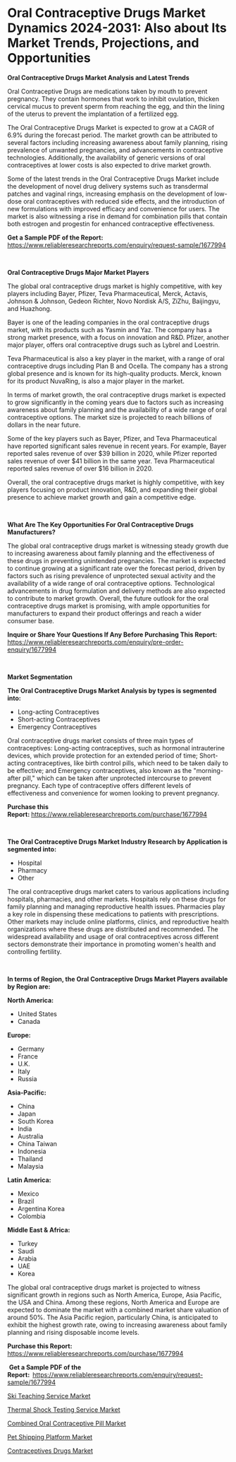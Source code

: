 <p><h1>Oral Contraceptive Drugs Market Dynamics 2024-2031: Also about Its Market Trends, Projections, and Opportunities</h1></p><p><strong>Oral Contraceptive Drugs Market Analysis and Latest Trends</strong></p>
<p><p>Oral Contraceptive Drugs are medications taken by mouth to prevent pregnancy. They contain hormones that work to inhibit ovulation, thicken cervical mucus to prevent sperm from reaching the egg, and thin the lining of the uterus to prevent the implantation of a fertilized egg.</p><p>The Oral Contraceptive Drugs Market is expected to grow at a CAGR of 6.9% during the forecast period. The market growth can be attributed to several factors including increasing awareness about family planning, rising prevalence of unwanted pregnancies, and advancements in contraceptive technologies. Additionally, the availability of generic versions of oral contraceptives at lower costs is also expected to drive market growth.</p><p>Some of the latest trends in the Oral Contraceptive Drugs Market include the development of novel drug delivery systems such as transdermal patches and vaginal rings, increasing emphasis on the development of low-dose oral contraceptives with reduced side effects, and the introduction of new formulations with improved efficacy and convenience for users. The market is also witnessing a rise in demand for combination pills that contain both estrogen and progestin for enhanced contraceptive effectiveness.</p></p>
<p><strong>Get a Sample PDF of the Report:&nbsp;</strong> <a href="https://www.reliableresearchreports.com/enquiry/request-sample/1677994">https://www.reliableresearchreports.com/enquiry/request-sample/1677994</a></p>
<p>&nbsp;</p>
<p><strong>Oral Contraceptive Drugs Major Market Players</strong></p>
<p><p>The global oral contraceptive drugs market is highly competitive, with key players including Bayer, Pfizer, Teva Pharmaceutical, Merck, Actavis, Johnson & Johnson, Gedeon Richter, Novo Nordisk A/S, ZiZhu, Baijingyu, and Huazhong. </p><p>Bayer is one of the leading companies in the oral contraceptive drugs market, with its products such as Yasmin and Yaz. The company has a strong market presence, with a focus on innovation and R&D. Pfizer, another major player, offers oral contraceptive drugs such as Lybrel and Loestrin. </p><p>Teva Pharmaceutical is also a key player in the market, with a range of oral contraceptive drugs including Plan B and Ocella. The company has a strong global presence and is known for its high-quality products. Merck, known for its product NuvaRing, is also a major player in the market.</p><p>In terms of market growth, the oral contraceptive drugs market is expected to grow significantly in the coming years due to factors such as increasing awareness about family planning and the availability of a wide range of oral contraceptive options. The market size is projected to reach billions of dollars in the near future.</p><p>Some of the key players such as Bayer, Pfizer, and Teva Pharmaceutical have reported significant sales revenue in recent years. For example, Bayer reported sales revenue of over $39 billion in 2020, while Pfizer reported sales revenue of over $41 billion in the same year. Teva Pharmaceutical reported sales revenue of over $16 billion in 2020. </p><p>Overall, the oral contraceptive drugs market is highly competitive, with key players focusing on product innovation, R&D, and expanding their global presence to achieve market growth and gain a competitive edge.</p></p>
<p>&nbsp;</p>
<p><strong>What Are The Key Opportunities For Oral Contraceptive Drugs Manufacturers?</strong></p>
<p><p>The global oral contraceptive drugs market is witnessing steady growth due to increasing awareness about family planning and the effectiveness of these drugs in preventing unintended pregnancies. The market is expected to continue growing at a significant rate over the forecast period, driven by factors such as rising prevalence of unprotected sexual activity and the availability of a wide range of oral contraceptive options. Technological advancements in drug formulation and delivery methods are also expected to contribute to market growth. Overall, the future outlook for the oral contraceptive drugs market is promising, with ample opportunities for manufacturers to expand their product offerings and reach a wider consumer base.</p></p>
<p><strong>Inquire or Share Your Questions If Any Before Purchasing This Report:</strong> <a href="https://www.reliableresearchreports.com/enquiry/pre-order-enquiry/1677994">https://www.reliableresearchreports.com/enquiry/pre-order-enquiry/1677994</a></p>
<p>&nbsp;</p>
<p><strong>Market Segmentation</strong></p>
<p><strong>The Oral Contraceptive Drugs Market Analysis by types is segmented into:</strong></p>
<p><ul><li>Long-acting Contraceptives</li><li>Short-acting Contraceptives</li><li>Emergency Contraceptives</li></ul></p>
<p><p>Oral contraceptive drugs market consists of three main types of contraceptives: Long-acting contraceptives, such as hormonal intrauterine devices, which provide protection for an extended period of time; Short-acting contraceptives, like birth control pills, which need to be taken daily to be effective; and Emergency contraceptives, also known as the "morning-after pill," which can be taken after unprotected intercourse to prevent pregnancy. Each type of contraceptive offers different levels of effectiveness and convenience for women looking to prevent pregnancy.</p></p>
<p><strong>Purchase this Report:&nbsp;</strong><a href="https://www.reliableresearchreports.com/purchase/1677994">https://www.reliableresearchreports.com/purchase/1677994</a></p>
<p>&nbsp;</p>
<p><strong>The Oral Contraceptive Drugs Market Industry Research by Application is segmented into:</strong></p>
<p><ul><li>Hospital</li><li>Pharmacy</li><li>Other</li></ul></p>
<p><p>The oral contraceptive drugs market caters to various applications including hospitals, pharmacies, and other markets. Hospitals rely on these drugs for family planning and managing reproductive health issues. Pharmacies play a key role in dispensing these medications to patients with prescriptions. Other markets may include online platforms, clinics, and reproductive health organizations where these drugs are distributed and recommended. The widespread availability and usage of oral contraceptives across different sectors demonstrate their importance in promoting women's health and controlling fertility.</p></p>
<p>&nbsp;</p>
<p><strong>In terms of Region, the Oral Contraceptive Drugs Market Players available by Region are:</strong></p>
<p>
    <p> <strong> North America: </strong>
        <ul>
            <li>United States</li>
            <li>Canada</li>
        </ul>
        </p> 
    <p> <strong> Europe: </strong>
        <ul>
            <li>Germany</li>
            <li>France</li>
            <li>U.K.</li>
            <li>Italy</li>
            <li>Russia</li>
        </ul>
        </p> 
    <p> <strong> Asia-Pacific: </strong>
        <ul>
            <li>China</li>
            <li>Japan</li>
            <li>South Korea</li>
            <li>India</li>
            <li>Australia</li>
            <li>China Taiwan</li>
            <li>Indonesia</li>
            <li>Thailand</li>
            <li>Malaysia</li>
        </ul>
        </p> 
    <p> <strong> Latin America: </strong>
        <ul>
            <li>Mexico</li>
            <li>Brazil</li>
            <li>Argentina Korea</li>
            <li>Colombia</li>
        </ul>
        </p> 
    <p> <strong> Middle East & Africa: </strong>
        <ul>
            <li>Turkey</li>
            <li>Saudi</li>
            <li>Arabia</li>
            <li>UAE</li>
            <li>Korea</li>
        </ul>
    </p>
    </p>
<p><p>The global oral contraceptive drugs market is projected to witness significant growth in regions such as North America, Europe, Asia Pacific, the USA and China. Among these regions, North America and Europe are expected to dominate the market with a combined market share valuation of around 50%. The Asia Pacific region, particularly China, is anticipated to exhibit the highest growth rate, owing to increasing awareness about family planning and rising disposable income levels.</p></p>
<p><strong>Purchase this Report: </strong><a href="https://www.reliableresearchreports.com/purchase/1677994">https://www.reliableresearchreports.com/purchase/1677994</a></p>
<p>&nbsp;<strong>Get a Sample PDF of the Report:&nbsp;&nbsp;</strong><a href="https://www.reliableresearchreports.com/enquiry/request-sample/1677994">https://www.reliableresearchreports.com/enquiry/request-sample/1677994</a></p>
<p><strong></strong></p>
<p><p><a href="https://medium.com/@alanwatkins6h/ski-teaching-service-market-trends-and-market-analysis-forecasted-for-period-2024-2031-8faad148f752">Ski Teaching Service Market</a></p><p><a href="https://medium.com/@alanwatkins6h/analyzing-thermal-shock-testing-service-market-global-industry-perspective-and-forecast-2024-to-7581772ce4df">Thermal Shock Testing Service Market</a></p><p><a href="https://github.com/fiixsa/Market-Research-Report-List-1/blob/main/combined-oral-contraceptive-pill-market.md">Combined Oral Contraceptive Pill Market</a></p><p><a href="https://medium.com/@alanwatkins6h/pet-shipping-platform-market-furnishes-information-on-market-share-market-trends-and-market-82637e32c395">Pet Shipping Platform Market</a></p><p><a href="https://github.com/cecuraprangm/Market-Research-Report-List-1/blob/main/contraceptives-drugs-market.md">Contraceptives Drugs Market</a></p></p>